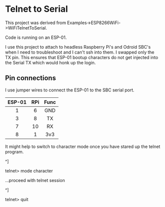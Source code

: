 # Telnet to Serial

This project was derived from Examples->ESP8266WiFi->WiFiTelnetToSerial.

Code is running on an ESP-01.

I use this project to attach to headless Raspberry Pi's and Odroid SBC's when I need to troubleshoot and I can't ssh into them.
I swapped only the TX pin. This ensures that ESP-01 bootup characters do not get injected into the Serial TX which would honk up the login.

## Pin connections

I use jumper wires to connect the ESP-01 to the SBC serial port.

| ESP-01 | RPi | Func |
| :-----: | :---: | :----: |
| 1 | 6 | GND |
| 3 | 8 | TX |
| 7 | 10 | RX |
| 8 | 1 | 3v3 |


It might help to switch to character mode once you have stared up the telnet program.

^]

telnet> mode character

...proceed with telnet session

^]

telnet> quit
